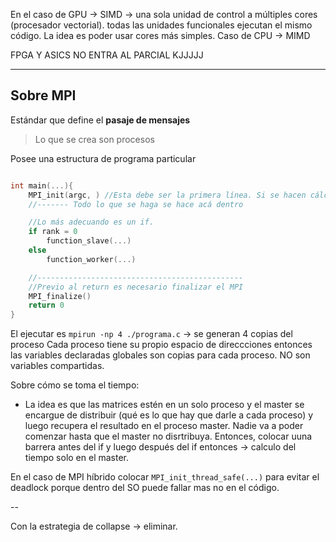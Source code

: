 En el caso de GPU -> SIMD -> una sola unidad de control a múltiples cores (procesador vectorial). todas las unidades funcionales ejecutan el mismo código. La idea es poder usar cores más simples. 
Caso de CPU -> MIMD 

FPGA Y ASICS NO ENTRA AL PARCIAL KJJJJJ

--- 

## Sobre MPI 
Estándar que define el **pasaje de mensajes** 

> Lo que se crea son procesos 

Posee una estructura de programa particular
```c

int main(...){
    MPI_init(argc, ) //Esta debe ser la primera línea. Si se hacen cálculos pueden dar error
    //------- Todo lo que se haga se hace acá dentro

    //Lo más adecuando es un if. 
    if rank = 0
        function_slave(...)
    else 
        function_worker(...)

    //----------------------------------------------
    //Previo al return es necesario finalizar el MPI
    MPI_finalize()
    return 0
}
```

El ejecutar es `mpirun -np 4 ./programa.c` -> se  generan 4 copias del proceso
Cada proceso tiene su propio espacio de direccciones entonces las variables declaradas globales son copias para cada proceso. NO son variables compartidas. 

Sobre cómo se toma el tiempo: 
- La idea es que las matrices estén en un solo proceso y el master se encargue de distribuir (qué es lo que hay que darle a cada proceso) y luego recupera el resultado en el proceso master. Nadie va a poder comenzar hasta que el master no disrtribuya. Entonces, colocar uuna barrera antes del if y luego después del if entonces -> calculo del tiempo solo en el master.  

En el caso de MPI híbrido colocar `MPI_init_thread_safe(...)` para evitar el deadlock porque dentro del SO puede fallar mas no en el código. 

--

Con la estrategia de collapse -> eliminar. 